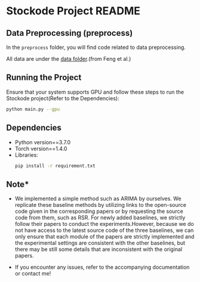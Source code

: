 # Stockode Project README

## Data Preprocessing (preprocess)

In the `preprocess` folder, you will find code related to data preprocessing.

All data are under the [data folder](https://github.com/fulifeng/Temporal_Relational_Stock_Ranking/tree/master/data).(from Feng et al.)

## Running the Project

Ensure that your system supports GPU and follow these steps to run the Stockode project(Refer to the Dependencies):

   ```bash
   python main.py --gpu
   ```
## Dependencies
- Python version==3.7.0
- Torch version==1.4.0
- Libraries:
   ```bash
   pip install -r requirement.txt
   ```
## Note*
- We implemented a simple method such as ARIMA by ourselves. We replicate these baseline methods by utilizing links to the open-source code given in the corresponding papers or by requesting the source code from them, such as RSR. For newly added baselines, we strictly follow their papers to conduct the experiments.However, because we do not have access to the latest source code of the three baselines, we can only ensure that each module of the papers are strictly implemented and the experimental settings are consistent with the other baselines, but there may be still some details that are inconsistent with the original papers.


- If you encounter any issues, refer to the accompanying documentation or contact me!
